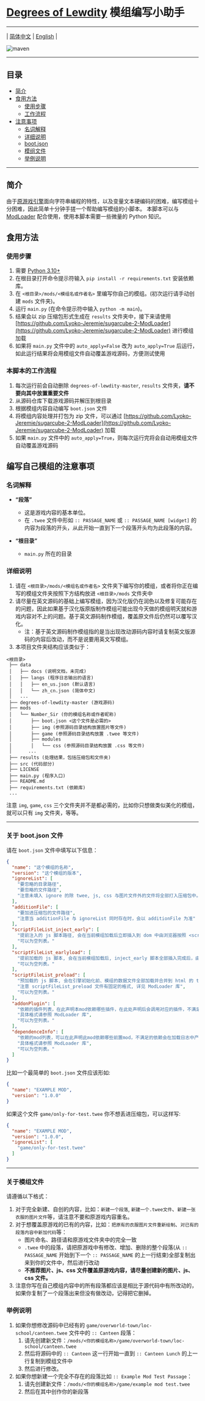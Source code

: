 # [Degrees of Lewdity][dol] 模组编写小助手

---
| [简体中文](README.md) | [English](data/docs/README-en.md) |

![maven](https://img.shields.io/badge/python-3.10%2B-blue)

---
## 目录
* [简介](#简介)
* [食用方法](#食用方法)
  * [使用步骤](#使用步骤)
  * [工作流程](#本脚本的工作流程)
* [注意事项](#编写自己模组的注意事项)
  * [名词解释](#名词解释)
  * [详细说明](#详细说明)
  * [boot.json](#关于-bootjson-文件)
  * [模组文件](#关于模组文件)
  * [举例说明](#举例说明)
---

## 简介
由于[原游戏引擎](https://twinery.org/)面向字符串编程的特性，以及变量文本硬编码的困难，编写模组十分困难，因此简单十分钟手搓一个帮助编写模组的小脚本。
本脚本可以与 [ModLoader](https://github.com/Lyoko-Jeremie/sugarcube-2-ModLoader) 配合使用，使用本脚本需要一些微量的 Python 知识。

## 食用方法

### 使用步骤
1. 需要 [Python 3.10+](https://www.python.org/downloads/release/python-31011/)
2. 在根目录打开命令提示符输入 `pip install -r requirements.txt` 安装依赖库。
3. 在 `<根目录>/mods/<模组名或作者名>` 里编写你自己的模组。(初次运行请手动创建 `mods` 文件夹)。
4. 运行 `main.py` (在命令提示符中输入 `python -m main`)。
5. 结果会以 zip 压缩包形式生成在 `results` 文件夹中，接下来请使用 [https://github.com/Lyoko-Jeremie/sugarcube-2-ModLoader](https://github.com/Lyoko-Jeremie/sugarcube-2-ModLoader) 进行模组加载
6. 如果将 `main.py` 文件中的 `auto_apply=False` 改为 `auto_apply=True` 后运行，如此运行结果将会用模组文件自动覆盖游戏源码，方便测试使用

### 本脚本的工作流程
1. 每次运行前会自动删除 `degrees-of-lewdity-master`, `results` 文件夹，__请不要向其中放置重要文件__
2. 从源码仓库下载游戏源码并解压到根目录
3. 根据模组内容自动编写 `boot.json` 文件
4. 将模组内容处理并打包为 zip 文件，可以通过 [https://github.com/Lyoko-Jeremie/sugarcube-2-ModLoader](https://github.com/Lyoko-Jeremie/sugarcube-2-ModLoader) 加载
5. 如果 `main.py` 文件中的 `auto_apply=True`，则每次运行完将会自动用模组文件自动覆盖游戏源码

## 编写自己模组的注意事项
### 名词解释

- __“段落”__
  - 这是游戏内容的基本单位。
  - 在 `.twee` 文件中形如 `:: PASSAGE_NAME` 或 `:: PASSAGE_NAME [widget]` 的内容为段落的开头，从此开始一直到下一个段落开头均为此段落的内容。

- __“根目录”__
  - `main.py` 所在的目录

### 详细说明
1. 请在 `<根目录>/mods/<模组名或作者名>` 文件夹下编写你的模组，或者将你正在编写的模组文件夹按照下方结构放进 `<根目录>/mods` 文件夹中
2. 请尽量在英文源码的基础上编写模组，因为汉化版仍在润色以及修复可能存在的问题，因此如果基于汉化版原版制作模组可能出现今天做的模组明天就和游戏内容对不上的问题。基于英文源码制作模组，覆盖原文件后仍然可以覆写汉化。
   * 注：基于英文源码制作模组指的是当出现改动源码内容时请复制英文版源码的内容后改动，而不是说要用英文写模组。
3. 本项目文件夹结构应该类似于：
```text
<根目录>
 ├── data
 │   ├── docs (说明文档，未完成)
 │   ├── langs (程序日志输出的语言)
 │   │   ├── en_us.json (默认语言)
 │   │   └── zh_cn.json (简体中文)
 │   ...
 ├── degrees-of-lewdity-master (游戏源码)
 ├── mods
 │   └── Number_Sir (你的模组名称或作者昵称)
 │       ├── boot.json <这个文件是必需的>
 │       ├── img (参照源码目录结构放置图片等文件)
 │       ├── game (参照源码目录结构放置 .twee 等文件)
 │       ├── modules 
 │       │   └── css (参照源码目录结构放置 .css 等文件)
 │      ... 
 ├── results (处理结果，包括压缩包和文件夹)
 ├── src (代码部分)
 ├── LICENSE
 ├── main.py (程序入口)
 ├── README.md
 ├── requirements.txt (依赖库)
 ...
```
注意 `img`, `game`, `css` 三个文件夹并不是都必需的，比如你只想做类似美化的模组，就可以只有 `img` 文件夹，等等。

---
### 关于 boot.json 文件
请在 `boot.json` 文件中填写以下信息：
```json
{
  "name": "这个模组的名称",
  "version": "这个模组的版本",
  "ignoreList": [
    "要忽略的目录路径",
    "要忽略的文件路径",
    "注意未填入 ignore 的除 twee, js, css 与图片文件外的文件将全部打入压缩包中。"
  ],
  "additionFile": [
    "要加进压缩包的文件路径",
    "注意当 additionFile 与 ignoreList 同时存在时，会以 additionFile 为准"
  ],
  "scriptFileList_inject_early": [
    "提前注入的 js 脚本路径, 会在当前模组加载后立即插入到 dom 中由浏览器按照 <script> 的标注执行方式执行",
    "可以为空列表。"
  ],
  "scriptFileList_earlyload": [
    "提前加载的 js 脚本, 会在当前模组加载后, inject_early 脚本全部插入完成后，由 ModLoader 执行并等待异步指令返回，可以在这里读取到未修改的段落内容",
    "可以为空列表。"
  ],
  "scriptFileList_preload": [
    "预加载的 js 脚本, 会在引擎初始化前、模组的数据文件全部加载并合并到 html 的 tw-storydata 中后, 由 ModLoader 执行并等待异步指令返回, 可以在此处调用 ModLoader 的 API 读取最新的段落数据并动态修改覆盖段落内容",
    "注意 scriptFileList_preload 文件有固定的格式, 详见 ModLoader 库",
    "可以为空列表。"
  ],
  "addonPlugin": [
    "依赖的插件列表，在此声明本mod依赖哪些插件，在此处声明后会调用对应的插件，不满足的依赖会在加载日志中产生警告",
    "具体格式请参照 ModLoader 库",
    "可以为空列表。"
  ],
  "dependenceInfo": [
    "依赖的mod列表，可以在此声明此mod依赖哪些前置mod，不满足的依赖会在加载日志中产生警告",
    "具体格式请参照 ModLoader 库",
    "可以为空列表。"
  ]
}
```
比如一个最简单的 `boot.json` 文件应该形如:
```json
{
  "name": "EXAMPLE MOD",
  "version": "1.0.0"
}
```

如果这个文件 `game/only-for-test.twee` 你不想丢进压缩包，可以这样写:
```json
{
  "name": "EXAMPLE MOD",
  "version": "1.0.0",
  "ignoreList": [
    "game/only-for-test.twee"
  ]
}
```
---
### 关于模组文件
请遵循以下格式：
   1. 对于完全新建、自创的内容，比如：`新建一个段落`, `新建一个.twee文件`、`新建一张衣服的图片文件`等，请注意不要和原游戏内容重名。
   2. 对于想覆盖原游戏的已有的内容，比如：`把原有的衣服图片文件重新绘制`、`对已有的段落内容中新加代码`等：
      * 图片命名、路径请和原游戏文件夹中的完全一致
      * `.twee` 中的段落，请把原游戏中有修改、增加、删除的整个段落(从 `:: PASSAGE_NAME` 开始到下一个 `:: PASSAGE_NAME` 的上一行结束)全部复制出来到你的文件中，然后进行改动
      * __不推荐图片、js、css 文件覆盖原游戏内容，请尽量创建新的图片、js、css 文件。__
   3. 注意你写在自己模组内容中的所有段落都应该是相比于源代码中有所改动的，如果你复制了一个段落出来但没有做改动，记得把它删掉。

### 举例说明
1. 如果你想修改源码中已经有的 `game/overworld-town/loc-school/canteen.twee` 文件中的 `:: Canteen` 段落：
   1. 请先创建新文件：`/mods/<你的模组名称>/game/overworld-town/loc-school/canteen.twee`
   2. 然后将源码中的 `:: Canteen` 这一行开始一直到 `:: Canteen Lunch` 的上一行复制到模组文件中
   3. 然后进行修改。
2. 如果你想新建一个完全不存在的段落比如 `:: Example Mod Test Passage`：
   1. 请先创建新文件：`/mods/<你的模组名称>/game/example mod test.twee`
   2. 然后在其中创作你的新段落

[dol]: https://gitgud.io/Vrelnir/degrees-of-lewdity